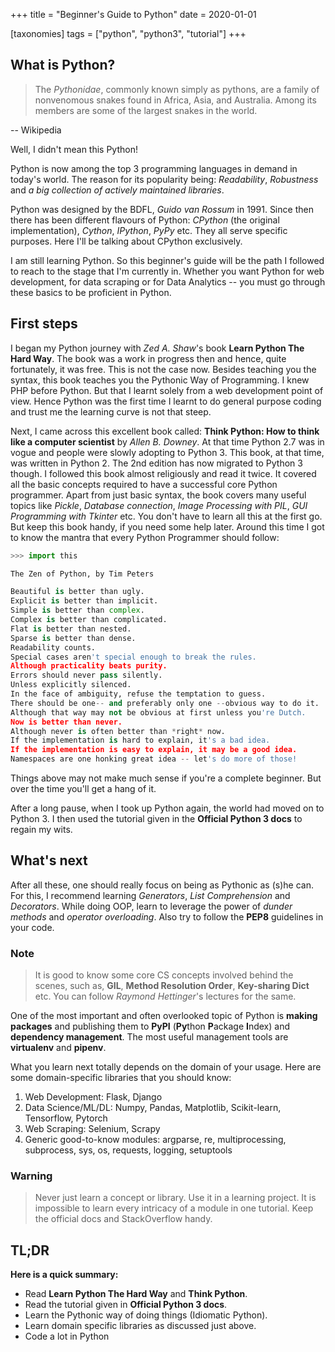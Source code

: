 +++
title = "Beginner's Guide to Python"
date = 2020-01-01

[taxonomies]
tags = ["python", "python3", "tutorial"]
+++

## What is Python?

> The *Pythonidae*, commonly known simply as pythons, are a family of
> nonvenomous snakes found in Africa, Asia, and Australia. Among its
> members are some of the largest snakes in the world.

\-- Wikipedia

Well, I didn't mean this Python!

<!-- more -->

Python is now among the top 3 programming languages in demand in
today's world. The reason for its popularity being: *Readability*,
*Robustness* and *a big collection of actively maintained libraries*.

Python was designed by the BDFL, *Guido van Rossum* in 1991. Since then
there has been different flavours of Python: *CPython* (the original
implementation), *Cython*, *IPython*, *PyPy* etc. They all serve
specific purposes. Here I'll be talking about CPython exclusively.

I am still learning Python. So this beginner's guide will be the path I
followed to reach to the stage that I'm currently in. Whether you want
Python for web development, for data scraping or for Data Analytics \--
you must go through these basics to be proficient in Python.

## First steps

I began my Python journey with *Zed A. Shaw*'s book **Learn Python
The Hard Way**. The book was a work in progress then and hence, quite
fortunately, it was free. This is not the case now. Besides teaching you
the syntax, this book teaches you the Pythonic Way of Programming. I
knew PHP before Python. But that I learnt solely from a web development
point of view. Hence Python was the first time I learnt to do general
purpose coding and trust me the learning curve is not that steep.

Next, I came across this excellent book called: **Think Python: How to
think like a computer scientist** by *Allen B. Downey*. At that time
Python 2.7 was in vogue and people were slowly adopting to Python 3.
This book, at that time, was written in Python 2. The 2nd edition has
now migrated to Python 3 though. I followed this book almost religiously
and read it twice. It covered all the basic concepts required to have a
successful core Python programmer. Apart from just basic syntax, the
book covers many useful topics like *Pickle*, *Database connection*,
*Image Processing with PIL*, *GUI Programming with Tkinter* etc. You
don't have to learn all this at the first go. But keep this book handy,
if you need some help later. Around this time I got to know the mantra
that every Python Programmer should follow:

```python
>>> import this

The Zen of Python, by Tim Peters

Beautiful is better than ugly.
Explicit is better than implicit.
Simple is better than complex.
Complex is better than complicated.
Flat is better than nested.
Sparse is better than dense.
Readability counts.
Special cases aren't special enough to break the rules.
Although practicality beats purity.
Errors should never pass silently.
Unless explicitly silenced.
In the face of ambiguity, refuse the temptation to guess.
There should be one-- and preferably only one --obvious way to do it.
Although that way may not be obvious at first unless you're Dutch.
Now is better than never.
Although never is often better than *right* now.
If the implementation is hard to explain, it's a bad idea.
If the implementation is easy to explain, it may be a good idea.
Namespaces are one honking great idea -- let's do more of those!
```

Things above may not make much sense if you're a complete beginner. But
over the time you'll get a hang of it.

After a long pause, when I took up Python again, the world had moved on
to Python 3. I then used the tutorial given in the **Official Python 3
docs** to regain my wits.

## What's next


After all these, one should really focus on being as Pythonic as (s)he
can. For this, I recommend learning *Generators*, *List Comprehension*
and *Decorators*. While doing OOP, learn to leverage the power of
*dunder methods* and *operator overloading*. Also try to follow the
**PEP8** guidelines in your code.

### Note

> It is good to know some core CS concepts involved behind the scenes,
> such as, **GIL**, **Method Resolution Order**, **Key-sharing Dict** etc.
> You can follow *Raymond Hettinger*'s lectures for the same.


One of the most important and often overlooked topic of Python is
**making packages** and publishing them to **PyPI** (**Py**thon
**P**ackage **I**ndex) and **dependency management**. The most useful
management tools are **virtualenv** and **pipenv**.

What you learn next totally depends on the domain of your usage. Here
are some domain-specific libraries that you should know:

1.  Web Development: Flask, Django
2.  Data Science/ML/DL: Numpy, Pandas, Matplotlib, Scikit-learn,
    Tensorflow, Pytorch
3.  Web Scraping: Selenium, Scrapy
4.  Generic good-to-know modules: argparse, re, multiprocessing,
    subprocess, sys, os, requests, logging, setuptools

### Warning
> Never just learn a concept or library. Use it in a learning project. It
> is impossible to learn every intricacy of a module in one tutorial. Keep
> the official docs and StackOverflow handy.

## TL;DR

**Here is a quick summary:**

-   Read **Learn Python The Hard Way** and **Think Python**.
-   Read the tutorial given in **Official Python 3 docs**.
-   Learn the Pythonic way of doing things (Idiomatic Python).
-   Learn domain specific libraries as discussed just above.
-   Code a lot in Python
